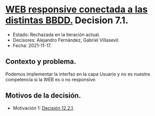 # [WEB responsive conectada a las distintas BBDD.](https://github.com/santo2927/DAS-2021-22/edit/master/Dedisión%20de%20diseño%2017.1.md) Decision 7.1.

* Estado: Rechazada en la iteración actual.
* Decisores: Alejandro Fernández, Gabriel Villasevil.
* Fecha: 2021-11-17.

## Contexto y problema.

Podemos implementar la interfaz en la capa Usuario y no es nuestra competencia si la WEB es o no responsive.

## Motivos de la decisión.

* Motivación 1: [Decisión 12.2.1](https://github.com/santo2927/DAS-2021-22/edit/master/Dedisión%20de%20diseño%2012.2.1.md).
